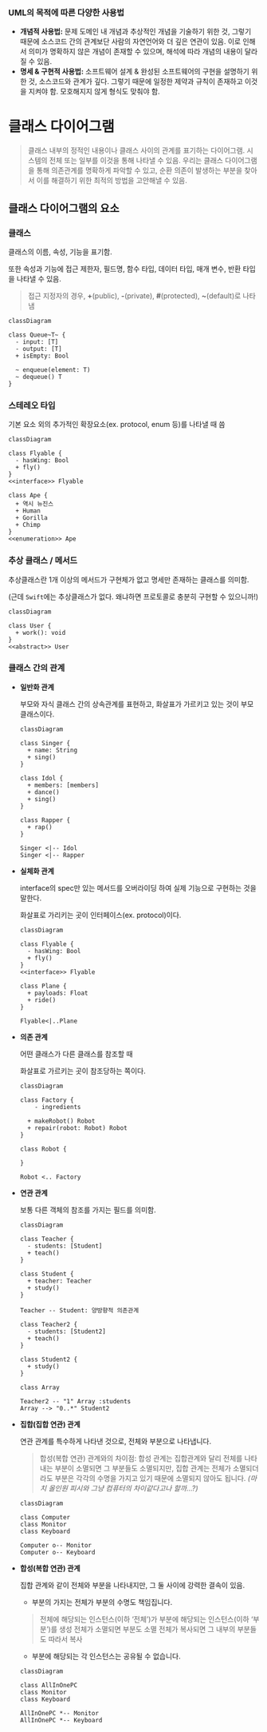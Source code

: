 ### UML의 목적에 따른 다양한 사용법

- **개념적 사용법:** 문제 도메인 내 개념과 추상적인 개념을 기술하기 위한 것, 그렇기 때문에 소스코드 간의 관계보단 사람의 자연언어와 더 깊은 연관이 있음. 이로 인해서 의미가 명확하지 않은 개념이 존재할 수 있으며, 해석에 따라 개념의 내용이 달라질 수 있음.
- **명세 & 구현적 사용법:** 소프트웨어 설계 & 완성된 소프트웨어의 구현을 설명하기 위한 것, 소스코드와 관계가 깊다. 그렇기 때문에 일정한 제약과 규칙이 존재하고 이것을 지켜야 함. 모호해지지 않게 형식도 맞춰야 함.

# 클래스 다이어그램

> 클래스 내부의 정적인 내용이나 클래스 사이의 관계를 표기하는 다이어그램.
시스템의 전체 또는 일부를 이것을 통해 나타낼 수 있음.
우리는 클래스 다이어그램을 통해 의존관계를 명확하게 파악할 수 있고,
순환 의존이 발생하는 부분을 찾아서 이를 해결하기 위한 최적의 방법을 고안해낼 수 있음.
> 

## 클래스 다이어그램의 요소

### 클래스

클래스의 이름, 속성, 기능을 표기함.

또한 속성과 기능에 접근 제한자, 필드명, 함수 타입, 데이터 타입, 매개 변수, 반환 타입을 나타낼 수 있음.

> 접근 지정자의 경우, **+**(public), **-**(private), **#**(protected), **~**(default)로 나타냄
> 

```mermaid
classDiagram

class Queue~T~ {
  - input: [T]
  - output: [T]
  + isEmpty: Bool

  ~ enqueue(element: T)
  ~ dequeue() T
}

```

### 스테레오 타입

기본 요소 외의 추가적인 확장요소(ex. protocol, enum 등)를 나타낼 때 씀

```mermaid
classDiagram

class Flyable {
  - hasWing: Bool
  + fly()
}
<<interface>> Flyable

class Ape {
  + 역시 뉴진스
  + Human
  + Gorilla
  + Chimp
}
<<enumeration>> Ape
```

### 추상 클래스 / 메서드

추상클래스란 1개 이상의 메서드가 구현체가 없고 명세만 존재하는 클래스를 의미함.

(근데 `Swift`에는 추상클래스가 없다. 왜냐하면 프로토콜로 충분히 구현할 수 있으니까!)

```mermaid
classDiagram

class User {
  + work(): void
}
<<abstract>> User
```

### 클래스 간의 관계

- **일반화 관계**
    
    부모와 자식 클래스 간의 상속관계를 표현하고, 화살표가 가르키고 있는 것이 부모 클래스이다.
    
    ```mermaid
    classDiagram
    
    class Singer {
      + name: String
      + sing()
    }
    
    class Idol {
      + members: [members]
      + dance()
      + sing()
    }
    
    class Rapper {
      + rap()
    }
    
    Singer <|-- Idol
    Singer <|-- Rapper
    ```
    
- **실체화 관계**
    
    interface의 spec만 있는 메서드를 오버라이딩 하여 실제 기능으로 구현하는 것을 말한다.
    
    화살표로 가리키는 곳이 인터페이스(ex. protocol)이다.
    
    ```mermaid
    classDiagram
    
    class Flyable {
      - hasWing: Bool
      + fly()
    }
    <<interface>> Flyable
    
    class Plane {
      + payloads: Float
      + ride()
    }
    
    Flyable<|..Plane
    ```
    
- **의존 관계**
    
    어떤 클래스가 다른 클래스를 참조할 때
    
    화살표로 가르키는 곳이 참조당하는 쪽이다.
    
    ```mermaid
    classDiagram
    
    class Factory {
    	- ingredients
    
      + makeRobot() Robot
      + repair(robot: Robot) Robot
    }
    
    class Robot {
      
    }
    
    Robot <.. Factory
    ```
    
- **연관 관계**
    
    보통 다른 객체의 참조를 가지는 필드를 의미함.
    
    ```mermaid
    classDiagram
    
    class Teacher {
      - students: [Student]
      + teach()
    }
    
    class Student {
      + teacher: Teacher
      + study()
    }
    
    Teacher -- Student: 양방향적 의존관계
    
    class Teacher2 {
      - students: [Student2]
      + teach()
    }
    
    class Student2 {
      + study()
    }
    
    class Array
    
    Teacher2 -- "1" Array :students
    Array --> "0..*" Student2
    ```
    
- **집합(집합 연관) 관계**
    
    연관 관계를 특수하게 나타낸 것으로, 전체와 부분으로 나타냅니다.
    
    > 합성(복합 연관) 관계와의 차이점: 합성 관계는 집합관계와 달리 전체를 나타내는 부분이 소멸되면 그 부분들도 소멸되지만, 집합 관계는 전체가 소멸되더라도 부분은 각각의 수명을 가지고 있기 때문에 소멸되지 않아도 됩니다.
    *(마치 올인원 피시와 그냥 컴퓨터의 차이같다고나 할까…?)*
    > 
    
    ```mermaid
    classDiagram
    
    class Computer
    class Monitor
    class Keyboard
    
    Computer o-- Monitor
    Computer o-- Keyboard
    ```
    
- **합성(복합 연관) 관계**
    
    집합 관계와 같이 전체와 부분을 나타내지만, 그 둘 사이에 강력한 결속이 있음.
    
    - 부분의 가지는 전체가 부분의 수명도 책임집니다.
    
    > 전체에 해당되는 인스턴스(이하 ‘전체’)가 부분에 해당되는 인스턴스(이하 ‘부분’)를 생성
    전체가 소멸되면 부분도 소멸
    전체가 복사되면 그 내부의 부분들도 따라서 복사
    > 
    - 부분에 해당되는 각 인스턴스는 공유될 수 없습니다.
    
    ```mermaid
    classDiagram
    
    class AllInOnePC
    class Monitor
    class Keyboard
    
    AllInOnePC *-- Monitor
    AllInOnePC *-- Keyboard
    ```
